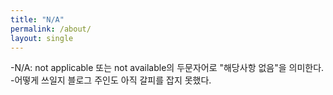 ```yaml
---
title: "N/A"
permalink: /about/
layout: single
---
```


-N/A: not applicable 또는 not available의 두문자어로 "해당사항 없음"을 의미한다.
-어떻게 쓰일지 블로그 주인도 아직 갈피를 잡지 못했다. 
